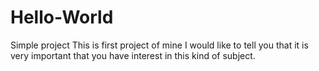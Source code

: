 # Hello-World
Simple project
This is first project of mine I would like to tell you  that it is very important that you have interest in this kind of subject.
